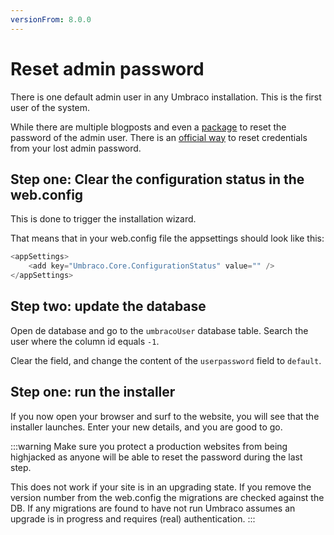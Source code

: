 ```yaml
---
versionFrom: 8.0.0
---
```


# Reset admin password

There is one default admin user in any Umbraco installation. This is the first user of the system.

While there are multiple blogposts and even a [package](https://our.umbraco.com/packages/developer-tools/umbraco-admin-reset/) to reset the password of the admin user. There is an [official way](https://twitter.com/Shazwazza/status/1141594930550206464) to reset credentials from your lost admin password.

## Step one: Clear the configuration status in the web.config

This is done to trigger the installation wizard.

That means that in your web.config file the appsettings should look like this:

```csharp
<appSettings>
    <add key="Umbraco.Core.ConfigurationStatus" value="" />
</appSettings>
```

## Step two: update the database

Open de database and go to the `umbracoUser` database table.
Search the user where the column id equals `-1`.

Clear the field, and change the content of the `userpassword` field to `default`.

## Step one: run the installer

If you now open your browser and surf to the website, you will see that the installer launches. Enter your new details, and you are good to go.  

:::warning
Make sure you protect a production websites from being highjacked as anyone will be able to reset the password during the last step.

This does not work if your site is in an upgrading state.
If you remove the version number from the web.config the migrations are checked against the DB. If any migrations are found to have not run Umbraco assumes an upgrade is in progress and requires (real) authentication.
:::
